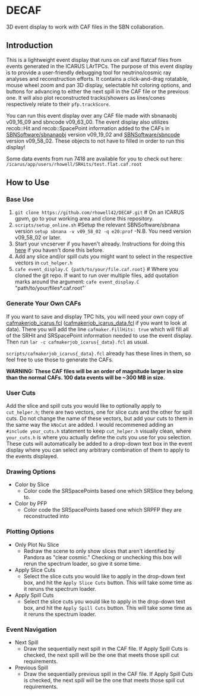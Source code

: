 # DECAF
3D event display to work with CAF files in the SBN collaboration.

## Introduction
This is a lightweight event display that runs on caf and flatcaf files from events generated in the ICARUS LArTPCs. The purpose of this event display is to provide a user-friendly debugging tool for neutrino/cosmic ray analyses and reconstruction efforts. It contains a click-and-drag rotatable, mouse wheel zoom and pan 3D display, selectable hit coloring options, and buttons for advancing to either the next spill in the CAF file or the previous one. It will also plot reconstructed tracks/showers as lines/cones respectively relate to their `pfp.trackScore`.

You can run this event display over any CAF file made with sbnanaobj v09_16_09 and sbncode v09_63_00. The event display also utilizes recob::Hit and recob::SpacePoint information added to the CAFs in [SBNSoftware/sbnanaobj](https://github.com/SBNSoftware/sbnanaobj/tree/develop) version v09_19_02 and [SBNSoftware/sbncode](https://github.com/SBNSoftware/sbncode/tree/develop) version v09_58_02. These objects to not have to filled in order to run this display!

Some data events from run 7418 are available for you to check out here: `/icarus/app/users/rhowell/SRHits/test.flat.caf.root`

## How to Use
### Base Use
1. `git clone https://github.com/rhowell42/DECAF.git` # On an ICARUS gpvm, go to your working area and clone this repository.
3. `scripts/setup_online.sh` #Setup the relevant SBNSoftware/sbnana version `setup sbnana -v v09_58_02 -q e20:prof` 
   -N.B. You need version v09_58_02 or later.
4. Start your vncserver if you haven't already. Instructions for doing this [here](https://sbnsoftware.github.io/sbndcode_wiki/Viewing_events_remotely_with_VNC.html) if you haven't done this before.
5. Add any slice and/or spill cuts you might want to select in the respective vectors in `cut_helper.h`
5. `cafe event_display.C {path/to/your/file.caf.root}` # Where you cloned the git repo. If want to run over multiple files, add quotation marks around the argument: `cafe event_display.C `"path/to/your/files*.caf.root"`

### Generate Your Own CAFs
If you want to save and display TPC hits, you will need your own copy of [cafmakerjob_icarus.fcl](https://github.com/SBNSoftware/icaruscode/blob/develop/fcl/caf/cafmakerjob_icarus.fcl) ([cafmakerjob_icarus_data.fcl](https://github.com/SBNSoftware/icaruscode/blob/develop/fcl/caf/cafmakerjob_icarus_data.fcl) if you want to look at data). There you will add the line `cafmaker.FillHits: true` which will fill all of the SRHit and SRSpacePoint information needed to use the event display. Then run `lar -c cafmakerjob_icarus{_data}.fcl` as usual.

`scripts/cafmakerjob_icarus{_data}.fcl` already has these lines in them, so feel free to use those to generate the CAFs.

**WARNING: These CAF files will be an order of magnitude larger in size than the normal CAFs. 100 data events will be ~300 MB in size.**

### User Cuts
Add the slice and spill cuts you would like to optionally apply to `cut_helper.h`; there are two vectors, one for slice cuts and the other for spill cuts. Do not change the name of these vectors, but add your cuts to them in the same way the `kNoCut` are added. I would recommened adding an `#include your_cuts.h` statement to keep `cut_helper.h` visually clean, where `your_cuts.h` is where you actually define the cuts you use for you selection. These cuts will automatically be added to a drop-down text box in the event display where you can select any arbitrary combination of them to apply to the events displayed.

### Drawing Options
- Color by Slice
  - Color code the SRSpacePoints based one which SRSlice they belong to.
- Color by PFP
  - Color code the SRSpacePoints based one which SRPFP they are reconstructed into

### Plotting Options
- Only Plot Nu Slice
  - Redraw the scene to only show slices that aren't identified by Pandora as "clear cosmic." Checking or unchecking this box will rerun the spectrum loader, so give it some time.
- Apply Slice Cuts
  - Select the slice cuts you would like to apply in the drop-down text box, and hit the `Apply Slice Cuts` button. This will take some time as it reruns the spectrum loader.
- Apply Spill Cuts
  - Select the slice cuts you would like to apply in the drop-down text box, and hit the `Apply Spill Cuts` button. This will take some time as it reruns the spectrum loader.
  
### Event Navigation
- Next Spill
  - Draw the sequentially next spill in the CAF file. If Apply Spill Cuts is checked, the next spill will be the one that meets those spill cut requirements.
- Previous Spill
  - Draw the sequentially previous spill in the CAF file. If Apply Spill Cuts is checked, the next spill will be the one that meets those spill cut requirements.
